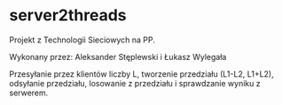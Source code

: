 # server2threads
Projekt z Technologii Sieciowych na PP.

Wykonany przez:
Aleksander Stęplewski i Łukasz Wylegała

Przesyłanie przez klientów liczby L, tworzenie przedziału (L1-L2, L1+L2), odsyłanie przedziału, losowanie z przedziału i sprawdzanie wyniku z serwerem.
